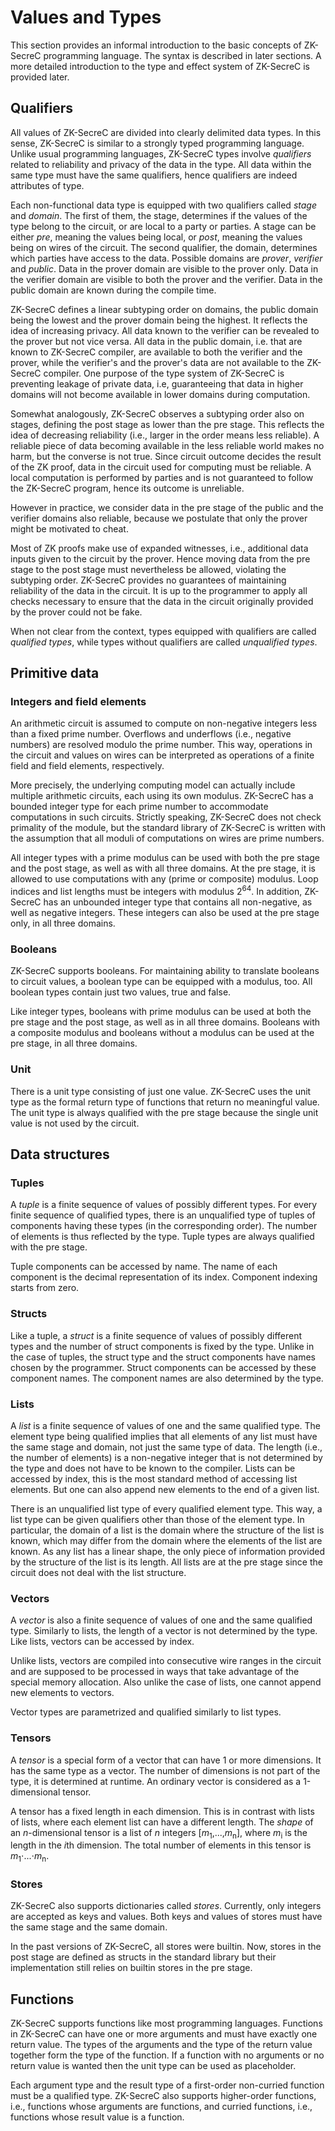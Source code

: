 # Values and Types

This section provides an informal introduction to the basic concepts of ZK-SecreC programming language. The syntax is described in later sections. A more detailed introduction to the type and effect system of ZK-SecreC is provided later.

## Qualifiers

All values of ZK-SecreC are divided into clearly delimited data types. In this sense, ZK-SecreC is similar to a strongly typed programming language. Unlike usual programming languages, ZK-SecreC types involve *qualifiers* related to reliability and privacy of the data in the type. All data within the same type must have the same qualifiers, hence qualifiers are indeed attributes of type.

Each non-functional data type is equipped with two qualifiers called *stage* and *domain*. The first of them, the stage, determines if the values of the type belong to the circuit, or are local to a party or parties. A stage can be either *pre*, meaning the values being local, or *post*, meaning the values being on wires of the circuit. The second qualifier, the domain, determines which parties have access to the data. Possible domains are *prover*, *verifier* and *public*. Data in the prover domain are visible to the prover only. Data in the verifier domain are visible to both the prover and the verifier. Data in the public domain are known during the compile time.

ZK-SecreC defines a linear subtyping order on domains, the public domain being the lowest and the prover domain being the highest. It reflects the idea of increasing privacy. All data known to the verifier can be revealed to the prover but not vice versa. All data in the public domain, i.e. that are known to ZK-SecreC compiler, are available to both the verifier and the prover, while the verifier's and the prover's data are not available to the ZK-SecreC compiler. One purpose of the type system of ZK-SecreC is preventing leakage of private data, i.e, guaranteeing that data in higher domains will not become available in lower domains during computation.

Somewhat analogously, ZK-SecreC observes a subtyping order also on stages, defining the post stage as lower than the pre stage. This reflects the idea of decreasing reliability (i.e., larger in the order means less reliable). A reliable piece of data becoming available in the less reliable world makes no harm, but the converse is not true. Since circuit outcome decides the result of the ZK proof, data in the circuit used for computing must be reliable. A local computation is performed by parties and is not guaranteed to follow the ZK-SecreC program, hence its outcome is unreliable.

However in practice, we consider data in the pre stage of the public and the verifier domains also reliable, because we postulate that only the prover might be motivated to cheat.

Most of ZK proofs make use of expanded witnesses, i.e., additional data inputs given to the circuit by the prover. Hence moving data from the pre stage to the post stage must nevertheless be allowed, violating the subtyping order. ZK-SecreC provides no guarantees of maintaining reliability of the data in the circuit. It is up to the programmer to apply all checks necessary to ensure that the data in the circuit originally provided by the prover could not be fake.

When not clear from the context, types equipped with qualifiers are called *qualified types*, while types without qualifiers are called *unqualified types*.

## Primitive data

### Integers and field elements

An arithmetic circuit is assumed to compute on non-negative integers less than a fixed prime number. Overflows and underflows (i.e., negative numbers) are resolved modulo the prime number. This way, operations in the circuit and values on wires can be interpreted as operations of a finite field and field elements, respectively.

More precisely, the underlying computing model can actually include multiple arithmetic circuits, each using its own modulus. ZK-SecreC has a bounded integer type for each prime number to accommodate computations in such circuits. Strictly speaking, ZK-SecreC does not check primality of the module, but the standard library of ZK-SecreC is written with the assumption that all moduli of computations on wires are prime numbers.

All integer types with a prime modulus can be used with both the pre stage and the post stage, as well as with all three domains. At the pre stage, it is allowed to use computations with any (prime or composite) modulus. Loop indices and list lengths must be integers with modulus 2<sup>64</sup>. In addition, ZK-SecreC has an unbounded integer type that contains all non-negative, as well as negative integers. These integers can also be used at the pre stage only, in all three domains.

### Booleans

ZK-SecreC supports booleans. For maintaining ability to translate booleans to circuit values, a boolean type can be equipped with a modulus, too. All boolean types contain just two values, true and false.

Like integer types, booleans with prime modulus can be used at both the pre stage and the post stage, as well as in all three domains. Booleans with a composite modulus and booleans without a modulus can be used at the pre stage, in all three domains.

### Unit

There is a unit type consisting of just one value. ZK-SecreC uses the unit type as the formal return type of functions that return no meaningful value. The unit type is always qualified with the pre stage because the single unit value is not used by the circuit.

## Data structures

### Tuples

A *tuple* is a finite sequence of values of possibly different types. For every finite sequence of qualified types, there is an unqualified type of tuples of components having these types (in the corresponding order). The number of elements is thus reflected by the type. Tuple types are always qualified with the pre stage.

Tuple components can be accessed by name. The name of each component is the decimal representation of its index. Component indexing starts from zero.

### Structs

Like a tuple, a *struct* is a finite sequence of values of possibly different types and the number of struct components is fixed by the type. Unlike in the case of tuples, the struct type and the struct components have names chosen by the programmer. Struct components can be accessed by these component names. The component names are also determined by the type.

### Lists

A *list* is a finite sequence of values of one and the same qualified type. The element type being qualified implies that all elements of any list must have the same stage and domain, not just the same type of data. The length (i.e., the number of elements) is a non-negative integer that is not determined by the type and does not have to be known to the compiler. Lists can be accessed by index, this is the most standard method of accessing list elements. But one can also append new elements to the end of a given list.

There is an unqualified list type of every qualified element type. This way, a list type can be given qualifiers other than those of the element type. In particular, the domain of a list is the domain where the structure of the list is known, which may differ from the domain where the elements of the list are known. As any list has a linear shape, the only piece of information provided by the structure of the list is its length. All lists are at the pre stage since the circuit does not deal with the list structure.

### Vectors

A *vector* is also a finite sequence of values of one and the same qualified type. Similarly to lists, the length of a vector is not determined by the type. Like lists, vectors can be accessed by index.

Unlike lists, vectors are compiled into consecutive wire ranges in the circuit and are supposed to be processed in ways that take advantage of the special memory allocation. Also unlike the case of lists, one cannot append new elements to vectors.

Vector types are parametrized and qualified similarly to list types.

### Tensors

A *tensor* is a special form of a vector that can have 1 or more dimensions. It has the same type as a vector. The number of dimensions is not part of the type, it is determined at runtime. An ordinary vector is considered as a 1-dimensional tensor.

A tensor has a fixed length in each dimension. This is in contrast with lists of lists, where each element list can have a different length. The *shape* of an *n*-dimensional tensor is a list of *n* integers [*m*<sub>1</sub>,...,*m*<sub>n</sub>], where *m*<sub>i</sub> is the length in the *i*th dimension. The total number of elements in this tensor is *m*<sub>1</sub>⋅...⋅*m*<sub>n</sub>.

### Stores

ZK-SecreC also supports dictionaries called *stores*. Currently, only integers are accepted as keys and values. Both keys and values of stores must have the same stage and the same domain.

In the past versions of ZK-SecreC, all stores were builtin. Now, stores in the post stage are defined as structs in the standard library but their implementation still relies on builtin stores in the pre stage.

## Functions

ZK-SecreC supports functions like most programming languages. Functions in ZK-SecreC can have one or more arguments and must have exactly one return value. The types of the arguments and the type of the return value together form the type of the function. If a function with no arguments or no return value is wanted then the unit type can be used as placeholder.

Each argument type and the result type of a first-order non-curried function must be a qualified type. ZK-SecreC also supports higher-order functions, i.e., functions whose arguments are functions, and curried functions, i.e., functions whose result value is a function.
